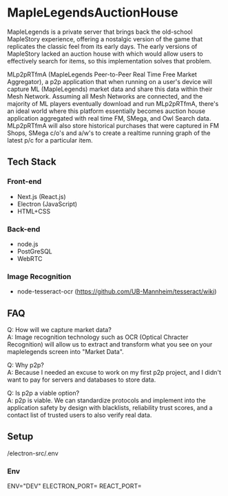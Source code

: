 # MapleLegendsAuctionHouse

MapleLegends is a private server that brings back the old-school MapleStory experience, offering a nostalgic version of the game that replicates the classic feel from its early days. The early versions of MapleStory lacked an auction house with which would allow users to effectively search for items, so this implementation solves that problem.

MLp2pRTfmA (MapleLegends Peer-to-Peer Real Time Free Market Aggregator), a p2p application that when running on a user's device will capture ML (MapleLegends) market data and share this data within their Mesh Network. Assuming all Mesh Networks are connected, and the majority of ML players eventually download and run MLp2pRTfmA, there's an ideal world where this platform essentially becomes auction house application aggregated with real time FM, SMega, and Owl Search data. MLp2pRTfmA will also store historical purchases that were captured in FM Shops, SMega c/o's and a/w's to create a realtime running graph of the latest p/c for a particular item.

## Tech Stack

### Front-end

- Next.js (React.js)
- Electron (JavaScript)
- HTML+CSS

### Back-end

- node.js
- PostGreSQL
- WebRTC

### Image Recognition

- node-tesseract-ocr (https://github.com/UB-Mannheim/tesseract/wiki)

## FAQ

Q: How will we capture market data? </br>
A: Image recognition technology such as OCR (Optical Chracter Recognition) will allow us to extract and transform what you see on your maplelegends screen into "Market Data".

Q: Why p2p? </br>
A: Because I needed an excuse to work on my first p2p project, and I didn't want to pay for servers and databases to store data.

Q: Is p2p a viable option? </br>
A: p2p is viable. We can standardize protocols and implement into the application safety by design with blacklists, reliability trust scores, and a contact list of trusted users to also verify real data.

## Setup

/electron-src/.env

### Env

ENV="DEV"
ELECTRON_PORT=
REACT_PORT=
